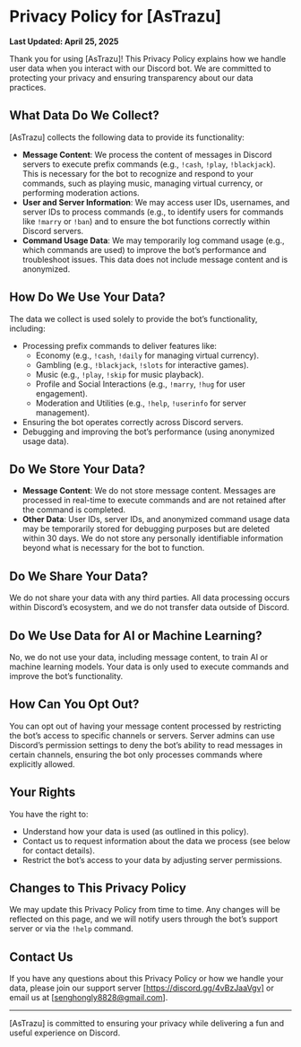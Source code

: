 # Privacy Policy for [AsTrazu]

**Last Updated: April 25, 2025**

Thank you for using [AsTrazu]! This Privacy Policy explains how we handle user data when you interact with our Discord bot. We are committed to protecting your privacy and ensuring transparency about our data practices.

## What Data Do We Collect?
[AsTrazu] collects the following data to provide its functionality:

- **Message Content**: We process the content of messages in Discord servers to execute prefix commands (e.g., `!cash`, `!play`, `!blackjack`). This is necessary for the bot to recognize and respond to your commands, such as playing music, managing virtual currency, or performing moderation actions.
- **User and Server Information**: We may access user IDs, usernames, and server IDs to process commands (e.g., to identify users for commands like `!marry` or `!ban`) and to ensure the bot functions correctly within Discord servers.
- **Command Usage Data**: We may temporarily log command usage (e.g., which commands are used) to improve the bot’s performance and troubleshoot issues. This data does not include message content and is anonymized.

## How Do We Use Your Data?
The data we collect is used solely to provide the bot’s functionality, including:

- Processing prefix commands to deliver features like:
  - Economy (e.g., `!cash`, `!daily` for managing virtual currency).
  - Gambling (e.g., `!blackjack`, `!slots` for interactive games).
  - Music (e.g., `!play`, `!skip` for music playback).
  - Profile and Social Interactions (e.g., `!marry`, `!hug` for user engagement).
  - Moderation and Utilities (e.g., `!help`, `!userinfo` for server management).
- Ensuring the bot operates correctly across Discord servers.
- Debugging and improving the bot’s performance (using anonymized usage data).

## Do We Store Your Data?
- **Message Content**: We do not store message content. Messages are processed in real-time to execute commands and are not retained after the command is completed.
- **Other Data**: User IDs, server IDs, and anonymized command usage data may be temporarily stored for debugging purposes but are deleted within 30 days. We do not store any personally identifiable information beyond what is necessary for the bot to function.

## Do We Share Your Data?
We do not share your data with any third parties. All data processing occurs within Discord’s ecosystem, and we do not transfer data outside of Discord.

## Do We Use Data for AI or Machine Learning?
No, we do not use your data, including message content, to train AI or machine learning models. Your data is only used to execute commands and improve the bot’s functionality.

## How Can You Opt Out?
You can opt out of having your message content processed by restricting the bot’s access to specific channels or servers. Server admins can use Discord’s permission settings to deny the bot’s ability to read messages in certain channels, ensuring the bot only processes commands where explicitly allowed.

## Your Rights
You have the right to:
- Understand how your data is used (as outlined in this policy).
- Contact us to request information about the data we process (see below for contact details).
- Restrict the bot’s access to your data by adjusting server permissions.

## Changes to This Privacy Policy
We may update this Privacy Policy from time to time. Any changes will be reflected on this page, and we will notify users through the bot’s support server or via the `!help` command.

## Contact Us
If you have any questions about this Privacy Policy or how we handle your data, please join our support server [https://discord.gg/4vBzJaaVgv] or email us at [senghongly8828@gmail.com].

---
[AsTrazu] is committed to ensuring your privacy while delivering a fun and useful experience on Discord.
